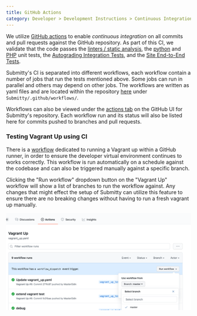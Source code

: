 ```yaml
---
title: GitHub Actions
category: Developer > Development Instructions > Continuous Integration Testing
---
```


We utilize [GitHub actions](https://docs.github.com/en/actions) to enable *continuous integration*
on all commits and pull requests against the GitHub repository. As part of this CI, we validate
that the code passes the [linters / static analysis](/developer/testing/linting_static_analysis),
the [python](/developer/testing/python_unit_tests) and [PHP](/developer/testing/php_unit_tests)
unit tests, the [Autograding Integration Tests](/developer/testing/autograding_integration_tests),
and the [Site End-to-End Tests](/developer/testing/cypress).

Submitty's CI is separated into different workflows, each workflow contain a number of jobs that run the tests mentioned above. Some jobs can run in parallel and others may depend on other jobs. The workflows are written as yaml files and are located within the repository [here](https://github.com/Submitty/Submitty/tree/master/.github/workflows) under `Submitty/.github/workflows/`.

Workflows can also be viewed under the [actions tab](https://github.com/Submitty/Submitty/actions) on the GitHub UI for Submitty's repository. Each workflow run and its status will also be listed here for commits pushed to branches and pull requests.

### Testing Vagrant Up using CI

There is a [workflow](https://github.com/Submitty/Submitty/actions/workflows/vagrant_up.yaml) dedicated to running a Vagrant up within a GitHub runner, in order to ensure the developer virtual environment continues to works correctly. This workflow is run automatically on a schedule against the codebase and can also be triggered manually against a specific branch. 

Clicking the "Run workflow" dropdown button on the "Vagrant Up" workflow will show a list of branches to run the workflow against. Any changes that might effect the setup of Submitty can utilize this feature to ensure there are no breaking changes without having to run a fresh vagrant up manually. 

![GitHub UI to manually trigger a Vagrant Up workflow](/images/vagrant_up_ci.png)